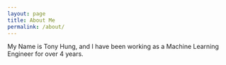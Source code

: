 ```yaml
---
layout: page
title: About Me
permalink: /about/
---
```


My Name is Tony Hung, and I have been working as a Machine Learning Engineer for over 4 years.


